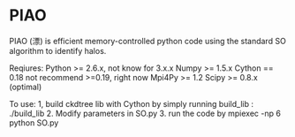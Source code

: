 PIAO
====

PIAO (漂) is efficient memory-controlled python code using the standard SO algorithm to identify halos.


Reqiures: 
    Python >= 2.6.x, not know for 3.x.x
    Numpy  >= 1.5.x
    Cython == 0.18 not recommend >=0.19, right now
    Mpi4Py >= 1.2
    Scipy  >= 0.8.x (optimal)

To use:
    1, build ckdtree lib with Cython by simply running build_lib : ./build_lib
    2. Modify parameters in SO.py
    3. run the code by mpiexec -np 6 python SO.py
    
